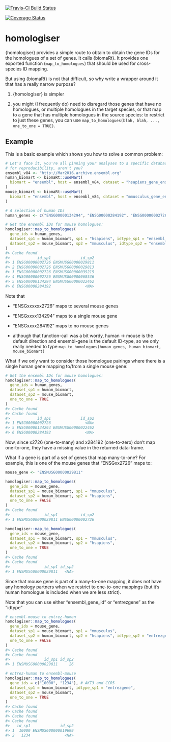 <!-- README.md is generated from README.Rmd. Please edit that file -->

[![Travis-CI Build
Status](https://travis-ci.org/russHyde/homologiser.svg?branch=master)](https://travis-ci.org/russHyde/homologiser)

[![Coverage
Status](https://img.shields.io/codecov/c/github/russHyde/homologiser/master.svg)](https://codecov.io/github/russHyde/homologiser?branch=master)

homologiser
===========

{homologiser} provides a simple route to obtain to obtain the gene IDs
for the homologues of a set of genes. It calls {biomaRt}. It provides
one exported function (`map_to_homologues`) that should be used for
cross-species ID mapping.

But using {biomaRt} is not that difficult, so why write a wrapper around
it that has a really narrow purpose?

1.  {homologiser} is simpler

2.  you might (I frequently do) need to disregard those genes that have
    no homologues, or multiple homologues in the target species, or that
    map to a gene that has multiple homologues in the source species: to
    restrict to just these genes, you can use
    `map_to_homologues(blah, blah, ..., one_to_one = TRUE)`.

Example
-------

This is a basic example which shows you how to solve a common problem:

``` r
# Let's face it, you're all pinning your analyses to a specific database
# for reproducibility, aren't you?
ensembl_v84 <- "http://Mar2016.archive.ensembl.org"
human_biomart <- biomaRt::useMart(
  biomart = "ensembl", host = ensembl_v84, dataset = "hsapiens_gene_ensembl"
)
mouse_biomart <- biomaRt::useMart(
  biomart = "ensembl", host = ensembl_v84, dataset = "mmusculus_gene_ensembl"
)
```

``` r
# A selection of human IDs
human_genes <- c("ENSG00000134294", "ENSG00000284192", "ENSG00000002726")

# Get the ensembl IDs for mouse homologues:
homologiser::map_to_homologues(
  gene_ids = human_genes,
  dataset_sp1 = human_biomart, sp1 = "hsapiens", idtype_sp1 = "ensembl_gene_id",
  dataset_sp2 = mouse_biomart, sp2 = "mmusculus", idtype_sp2 = "ensembl_gene_id"
)
#> Cache found
#>            id_sp1             id_sp2
#> 1 ENSG00000002726 ENSMUSG00000029811
#> 2 ENSG00000002726 ENSMUSG00000029813
#> 3 ENSG00000002726 ENSMUSG00000039215
#> 4 ENSG00000002726 ENSMUSG00000068536
#> 5 ENSG00000134294 ENSMUSG00000022462
#> 6 ENSG00000284192               <NA>
```

Note that 

- “ENSGxxxxxx2726” maps to several mouse genes 

- “ENSGxxxx134294” maps to a single mouse gene

- “ENSGxxxx284192” maps to no mouse genes

- although that function-call was a bit wordy, human -\>
mouse is the default direction and ensembl-gene is the default ID-type,
so we only really needed to type
`map_to_homologues(human_genes, human_biomart, mouse_biomart)`

What if we only want to consider those homologue pairings where there is
a single human gene mapping to/from a single mouse gene:

``` r
# Get the ensembl IDs for mouse homologues:
homologiser::map_to_homologues(
  gene_ids = human_genes,
  dataset_sp1 = human_biomart,
  dataset_sp2 = mouse_biomart,
  one_to_one = TRUE
)
#> Cache found
#> Cache found
#>            id_sp1             id_sp2
#> 1 ENSG00000002726               <NA>
#> 5 ENSG00000134294 ENSMUSG00000022462
#> 6 ENSG00000284192               <NA>
```

Now, since x2726 (one-to-many) and x284192 (one-to-zero) don’t map
one-to-one, they have a missing value in the returned data-frame.

What if a gene is part of a set of genes that map many-to-one? For
example, this is one of the mouse genes that “ENSGxx2726” maps to:

``` r
mouse_gene <- "ENSMUSG00000029811"

homologiser::map_to_homologues(
  gene_ids = mouse_gene,
  dataset_sp1 = mouse_biomart, sp1 = "mmusculus",
  dataset_sp2 = human_biomart, sp2 = "hsapiens",
  one_to_one = FALSE
)
#> Cache found
#>               id_sp1          id_sp2
#> 1 ENSMUSG00000029811 ENSG00000002726

homologiser::map_to_homologues(
  gene_ids = mouse_gene,
  dataset_sp1 = mouse_biomart, sp1 = "mmusculus",
  dataset_sp2 = human_biomart, sp2 = "hsapiens",
  one_to_one = TRUE
)
#> Cache found
#> Cache found
#>               id_sp1 id_sp2
#> 1 ENSMUSG00000029811   <NA>
```

Since that mouse gene is part of a many-to-one mapping, it does not have
any homology partners when we restrict to one-to-one mappings (but it’s
human homologue is included when we are less strict).

Note that you can use either “ensembl\_gene\_id” or “entrezgene” as the
“idtype”

``` r
# ensembl-mouse to entrez-human
homologiser::map_to_homologues(
  gene_ids = mouse_gene,
  dataset_sp1 = mouse_biomart, sp1 = "mmusculus",
  dataset_sp2 = human_biomart, sp2 = "hsapiens", idtype_sp2 = "entrezgene",
  one_to_one = FALSE
)
#> Cache found
#> Cache found
#>               id_sp1 id_sp2
#> 1 ENSMUSG00000029811     26

# entrez-human to ensembl-mouse
homologiser::map_to_homologues(
  gene_ids = c("10000", "1234"), # AKT3 and CCR5
  dataset_sp1 = human_biomart, idtype_sp1 = "entrezgene",
  dataset_sp2 = mouse_biomart,
  one_to_one = TRUE
)
#> Cache found
#> Cache found
#> Cache found
#> Cache found
#>   id_sp1             id_sp2
#> 1  10000 ENSMUSG00000019699
#> 2   1234               <NA>
```
